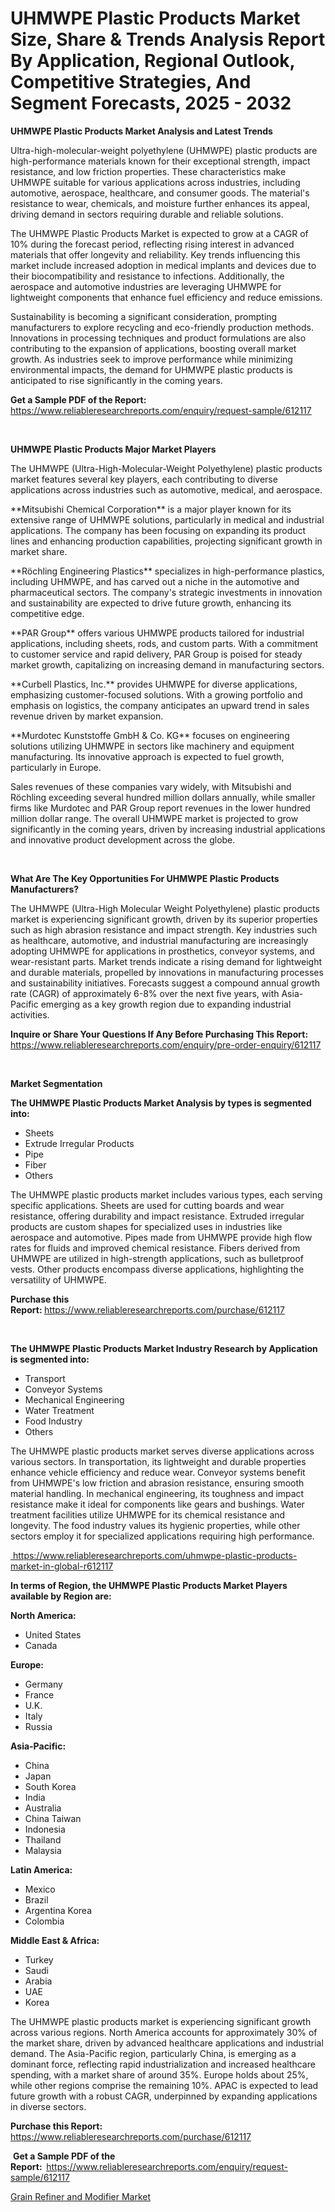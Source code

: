<p><h1>UHMWPE Plastic Products Market Size, Share & Trends Analysis Report By Application, Regional Outlook, Competitive Strategies, And Segment Forecasts, 2025 - 2032</h1></p><p><strong>UHMWPE Plastic Products Market Analysis and Latest Trends</strong></p>
<p><p>Ultra-high-molecular-weight polyethylene (UHMWPE) plastic products are high-performance materials known for their exceptional strength, impact resistance, and low friction properties. These characteristics make UHMWPE suitable for various applications across industries, including automotive, aerospace, healthcare, and consumer goods. The material's resistance to wear, chemicals, and moisture further enhances its appeal, driving demand in sectors requiring durable and reliable solutions.</p><p>The UHMWPE Plastic Products Market is expected to grow at a CAGR of 10% during the forecast period, reflecting rising interest in advanced materials that offer longevity and reliability. Key trends influencing this market include increased adoption in medical implants and devices due to their biocompatibility and resistance to infections. Additionally, the aerospace and automotive industries are leveraging UHMWPE for lightweight components that enhance fuel efficiency and reduce emissions.</p><p>Sustainability is becoming a significant consideration, prompting manufacturers to explore recycling and eco-friendly production methods. Innovations in processing techniques and product formulations are also contributing to the expansion of applications, boosting overall market growth. As industries seek to improve performance while minimizing environmental impacts, the demand for UHMWPE plastic products is anticipated to rise significantly in the coming years.</p></p>
<p><strong>Get a Sample PDF of the Report:&nbsp;</strong> <a href="https://www.reliableresearchreports.com/enquiry/request-sample/612117?utm_campaign=3105&utm_medium=2&utm_source=Github&utm_content=ia&utm_term=23032025&utm_id=uhmwpe-plastic-products">https://www.reliableresearchreports.com/enquiry/request-sample/612117</a></p>
<p>&nbsp;</p>
<p><strong>UHMWPE Plastic Products Major Market Players</strong></p>
<p><p>The UHMWPE (Ultra-High-Molecular-Weight Polyethylene) plastic products market features several key players, each contributing to diverse applications across industries such as automotive, medical, and aerospace.</p><p>**Mitsubishi Chemical Corporation** is a major player known for its extensive range of UHMWPE solutions, particularly in medical and industrial applications. The company has been focusing on expanding its product lines and enhancing production capabilities, projecting significant growth in market share.</p><p>**Röchling Engineering Plastics** specializes in high-performance plastics, including UHMWPE, and has carved out a niche in the automotive and pharmaceutical sectors. The company's strategic investments in innovation and sustainability are expected to drive future growth, enhancing its competitive edge.</p><p>**PAR Group** offers various UHMWPE products tailored for industrial applications, including sheets, rods, and custom parts. With a commitment to customer service and rapid delivery, PAR Group is poised for steady market growth, capitalizing on increasing demand in manufacturing sectors.</p><p>**Curbell Plastics, Inc.** provides UHMWPE for diverse applications, emphasizing customer-focused solutions. With a growing portfolio and emphasis on logistics, the company anticipates an upward trend in sales revenue driven by market expansion.</p><p>**Murdotec Kunststoffe GmbH & Co. KG** focuses on engineering solutions utilizing UHMWPE in sectors like machinery and equipment manufacturing. Its innovative approach is expected to fuel growth, particularly in Europe.</p><p>Sales revenues of these companies vary widely, with Mitsubishi and Röchling exceeding several hundred million dollars annually, while smaller firms like Murdotec and PAR Group report revenues in the lower hundred million dollar range. The overall UHMWPE market is projected to grow significantly in the coming years, driven by increasing industrial applications and innovative product development across the globe.</p></p>
<p>&nbsp;</p>
<p><strong>What Are The Key Opportunities For UHMWPE Plastic Products Manufacturers?</strong></p>
<p><p>The UHMWPE (Ultra-High Molecular Weight Polyethylene) plastic products market is experiencing significant growth, driven by its superior properties such as high abrasion resistance and impact strength. Key industries such as healthcare, automotive, and industrial manufacturing are increasingly adopting UHMWPE for applications in prosthetics, conveyor systems, and wear-resistant parts. Market trends indicate a rising demand for lightweight and durable materials, propelled by innovations in manufacturing processes and sustainability initiatives. Forecasts suggest a compound annual growth rate (CAGR) of approximately 6-8% over the next five years, with Asia-Pacific emerging as a key growth region due to expanding industrial activities.</p></p>
<p><strong>Inquire or Share Your Questions If Any Before Purchasing This Report:</strong> <a href="https://www.reliableresearchreports.com/enquiry/pre-order-enquiry/612117?utm_campaign=3105&utm_medium=2&utm_source=Github&utm_content=ia&utm_term=23032025&utm_id=uhmwpe-plastic-products">https://www.reliableresearchreports.com/enquiry/pre-order-enquiry/612117</a></p>
<p>&nbsp;</p>
<p><strong>Market Segmentation</strong></p>
<p><strong>The UHMWPE Plastic Products Market Analysis by types is segmented into:</strong></p>
<p><ul><li>Sheets</li><li>Extrude Irregular Products</li><li>Pipe</li><li>Fiber</li><li>Others</li></ul></p>
<p><p>The UHMWPE plastic products market includes various types, each serving specific applications. Sheets are used for cutting boards and wear resistance, offering durability and impact resistance. Extruded irregular products are custom shapes for specialized uses in industries like aerospace and automotive. Pipes made from UHMWPE provide high flow rates for fluids and improved chemical resistance. Fibers derived from UHMWPE are utilized in high-strength applications, such as bulletproof vests. Other products encompass diverse applications, highlighting the versatility of UHMWPE.</p></p>
<p><strong>Purchase this Report:&nbsp;</strong><a href="https://www.reliableresearchreports.com/purchase/612117?utm_campaign=3105&utm_medium=2&utm_source=Github&utm_content=ia&utm_term=23032025&utm_id=uhmwpe-plastic-products">https://www.reliableresearchreports.com/purchase/612117</a></p>
<p>&nbsp;</p>
<p><strong>The UHMWPE Plastic Products Market Industry Research by Application is segmented into:</strong></p>
<p><ul><li>Transport</li><li>Conveyor Systems</li><li>Mechanical Engineering</li><li>Water Treatment</li><li>Food Industry</li><li>Others</li></ul></p>
<p><p>The UHMWPE plastic products market serves diverse applications across various sectors. In transportation, its lightweight and durable properties enhance vehicle efficiency and reduce wear. Conveyor systems benefit from UHMWPE's low friction and abrasion resistance, ensuring smooth material handling. In mechanical engineering, its toughness and impact resistance make it ideal for components like gears and bushings. Water treatment facilities utilize UHMWPE for its chemical resistance and longevity. The food industry values its hygienic properties, while other sectors employ it for specialized applications requiring high performance.</p></p>
<p><a href="https://www.reliableresearchreports.com/uhmwpe-plastic-products-market-in-global-r612117?utm_campaign=3105&utm_medium=2&utm_source=Github&utm_content=ia&utm_term=23032025&utm_id=uhmwpe-plastic-products">&nbsp;https://www.reliableresearchreports.com/uhmwpe-plastic-products-market-in-global-r612117</a></p>
<p><strong>In terms of Region, the UHMWPE Plastic Products Market Players available by Region are:</strong></p>
<p>
    <p> <strong> North America: </strong>
        <ul>
            <li>United States</li>
            <li>Canada</li>
        </ul>
        </p> 
    <p> <strong> Europe: </strong>
        <ul>
            <li>Germany</li>
            <li>France</li>
            <li>U.K.</li>
            <li>Italy</li>
            <li>Russia</li>
        </ul>
        </p> 
    <p> <strong> Asia-Pacific: </strong>
        <ul>
            <li>China</li>
            <li>Japan</li>
            <li>South Korea</li>
            <li>India</li>
            <li>Australia</li>
            <li>China Taiwan</li>
            <li>Indonesia</li>
            <li>Thailand</li>
            <li>Malaysia</li>
        </ul>
        </p> 
    <p> <strong> Latin America: </strong>
        <ul>
            <li>Mexico</li>
            <li>Brazil</li>
            <li>Argentina Korea</li>
            <li>Colombia</li>
        </ul>
        </p> 
    <p> <strong> Middle East & Africa: </strong>
        <ul>
            <li>Turkey</li>
            <li>Saudi</li>
            <li>Arabia</li>
            <li>UAE</li>
            <li>Korea</li>
        </ul>
    </p>
    </p>
<p><p>The UHMWPE plastic products market is experiencing significant growth across various regions. North America accounts for approximately 30% of the market share, driven by advanced healthcare applications and industrial demand. The Asia-Pacific region, particularly China, is emerging as a dominant force, reflecting rapid industrialization and increased healthcare spending, with a market share of around 35%. Europe holds about 25%, while other regions comprise the remaining 10%. APAC is expected to lead future growth with a robust CAGR, underpinned by expanding applications in diverse sectors.</p></p>
<p><strong>Purchase this Report: </strong><a href="https://www.reliableresearchreports.com/purchase/612117?utm_campaign=3105&utm_medium=2&utm_source=Github&utm_content=ia&utm_term=23032025&utm_id=uhmwpe-plastic-products">https://www.reliableresearchreports.com/purchase/612117</a></p>
<p>&nbsp;<strong>Get a Sample PDF of the Report:&nbsp;&nbsp;</strong><a href="https://www.reliableresearchreports.com/enquiry/request-sample/612117?utm_campaign=3105&utm_medium=2&utm_source=Github&utm_content=ia&utm_term=23032025&utm_id=uhmwpe-plastic-products">https://www.reliableresearchreports.com/enquiry/request-sample/612117</a></p>
<p><strong></strong></p>
<p><p><a href="https://github.com/shadnfamoza/Market-Research-Report-List-1/blob/main/grain-refiner-and-modifier-market.md?utm_campaign=3105&utm_medium=2&utm_source=Github&utm_content=ia&utm_term=23032025&utm_id=uhmwpe-plastic-products">Grain Refiner and Modifier Market</a></p></p>